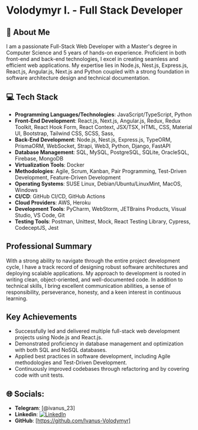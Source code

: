 # Volodymyr I. - Full Stack Developer

## 💫 About Me

I am a passionate Full-Stack Web Developer with a Master's degree in Computer Science and 5 years of hands-on experience. Proficient in both front-end and back-end technologies, I excel in creating seamless and efficient web applications. My expertise lies in Node.js, Nest.js, Express.js, React.js, Angular.js, Next.js and Python coupled with a strong foundation in software architecture design and technical documentation.

## 💻 Tech Stack

- **Programming Languages/Technologies**: JavaScript/TypeScript, Python
- **Front-End Development**: React.js, Next.js, Angular.js, Redux, Redux Toolkit, React Hook Form, React Context, JSX/TSX, HTML, CSS, Material UI, Bootstrap, Tailwind CSS, SCSS, Sass, 
- **Back-End Development**: Node.js, Nest.js, Express.js, TypeORM, PrismaORM, WebSocket, Strapi, Web3, Python, Django, FastAPI
- **Database Management**: SQL, MySQL, PostgreSQL, SQLite, OracleSQL, Firebase, MongoDB
- **Virtualization Tools**: Docker
- **Methodologies**: Agile, Scrum, Kanban, Pair Programming, Test-Driven Development, Feature-Driven Development
- **Operating Systems**: SUSE Linux, Debian/Ubuntu/LinuxMint, MacOS, Windows
- **CI/CD**: GitHub CI/CD, GitHub Actions
- **Cloud Providers**: AWS, Heroku
- **Development Tools**: PyCharm, WebStorm, JETBrains Products, Visual Studio, VS Code, Git
- **Testing Tools**: Postman, Unittest, Mock, React Testing Library, Cypress, CodeceptJS, Jest

## Professional Summary

With a strong ability to navigate through the entire project development cycle, I have a track record of designing robust software architectures and deploying scalable applications. My approach to development is rooted in writing clean, object-oriented, and well-documented code. In addition to technical skills, I bring excellent communication abilities, a sense of responsibility, perseverance, honesty, and a keen interest in continuous learning.

## Key Achievements

- Successfully led and delivered multiple full-stack web development projects using Node.js and React.js.
- Demonstrated proficiency in database management and optimization with both SQL and NoSQL databases.
- Applied best practices in software development, including Agile methodologies and Test-Driven Development.
- Continuously improved codebases through refactoring and by covering code with unit tests.

## 🌐 Socials:

- **Telegram**: [@ivanus_23]
- **Linkedin**: [![LinkedIn](https://img.shields.io/badge/LinkedIn-%230077B5.svg?logo=linkedin&logoColor=white)](https://linkedin.com/in/https://www.linkedin.com/in/ivanusvolodymyr/) 
- **GitHub**: [https://github.com/Ivanus-Volodymyr]

